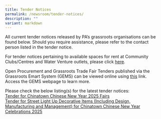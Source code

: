 ```yaml
---
title: Tender Notices
permalink: /newsroom/tender-notices/
description: ""
variant: markdown
---
```

All current tender notices released by PA’s grassroots organisations can be found below. Should you require assistance, please refer to the contact person listed in the tender notice.

For tender notices pertaining to available spaces for rent at Community Clubs/Centres and Water Venture outlets, please click [here](/our-network/community-clubs/rentals).

Open Procurement and Grassroots Trade Fair Tenders published via the Grassroots Emart System (GEMS) can be viewed online using [this](https://gems.pa.gov.sg/account/vendors) link. Access the GEMS webpage to learn more.
<br>

Please check the below listing(s) for the latest tender notices: <br>
[Tender for Chinatown Chinese New Year 2025 Fairs](/tender-for-chinatown-chinese-new-year-2025-fairs/) <br>
[Tender for Street Light Up Decorative Items (Including Design, Manufacturing and Management) for Chinatown Chinese New Year Celebrations 2025](/tender-for-street-light-up-decorative-items-for-chinatown-chinese-new-year-2025/)
